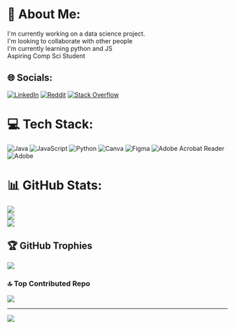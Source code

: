 # 💫 About Me:
I'm currently working on a data science project. <br>I'm looking to collaborate with other people<br>I'm currently learning python and JS<br>Aspiring Comp Sci Student


## 🌐 Socials:
[![LinkedIn](https://img.shields.io/badge/LinkedIn-%230077B5.svg?logo=linkedin&logoColor=white)](https://linkedin.com/in/ayush-madhav-kumar-848060206) [![Reddit](https://img.shields.io/badge/Reddit-%23FF4500.svg?logo=Reddit&logoColor=white)](https://reddit.com/user/u/Internal-Key-601) [![Stack Overflow](https://img.shields.io/badge/-Stackoverflow-FE7A16?logo=stack-overflow&logoColor=white)](https://stackoverflow.com/users/23169787) 

# 💻 Tech Stack:
![Java](https://img.shields.io/badge/java-%23ED8B00.svg?style=for-the-badge&logo=openjdk&logoColor=white) ![JavaScript](https://img.shields.io/badge/javascript-%23323330.svg?style=for-the-badge&logo=javascript&logoColor=%23F7DF1E) ![Python](https://img.shields.io/badge/python-3670A0?style=for-the-badge&logo=python&logoColor=ffdd54) ![Canva](https://img.shields.io/badge/Canva-%2300C4CC.svg?style=for-the-badge&logo=Canva&logoColor=white) ![Figma](https://img.shields.io/badge/figma-%23F24E1E.svg?style=for-the-badge&logo=figma&logoColor=white) ![Adobe Acrobat Reader](https://img.shields.io/badge/Adobe%20Acrobat%20Reader-EC1C24.svg?style=for-the-badge&logo=Adobe%20Acrobat%20Reader&logoColor=white) ![Adobe](https://img.shields.io/badge/adobe-%23FF0000.svg?style=for-the-badge&logo=adobe&logoColor=white)
# 📊 GitHub Stats:
![](https://github-readme-stats.vercel.app/api?username=FriedOkra1&theme=dark&hide_border=false&include_all_commits=true&count_private=true)<br/>
![](https://github-readme-streak-stats.herokuapp.com/?user=FriedOkra1&theme=dark&hide_border=false)<br/>
![](https://github-readme-stats.vercel.app/api/top-langs/?username=FriedOkra1&theme=dark&hide_border=false&include_all_commits=true&count_private=true&layout=compact)

## 🏆 GitHub Trophies
![](https://github-profile-trophy.vercel.app/?username=FriedOkra1&theme=radical&no-frame=false&no-bg=true&margin-w=4)

### 🔝 Top Contributed Repo
![](https://github-contributor-stats.vercel.app/api?username=FriedOkra1&limit=5&theme=dark&combine_all_yearly_contributions=true)

---
[![](https://visitcount.itsvg.in/api?id=FriedOkra1&icon=0&color=0)](https://visitcount.itsvg.in)

<!-- Proudly created with GPRM ( https://gprm.itsvg.in ) -->

<!---
FriedOkra1/FriedOkra1 is a ✨ special ✨ repository because its `README.md` (this file) appears on your GitHub profile.
You can click the Preview link to take a look at your changes.
--->
